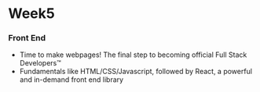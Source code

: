 # Week5

### Front End 

- Time to make webpages! The final step to becoming official Full Stack Developers™
- Fundamentals like HTML/CSS/Javascript, followed by React, a powerful and in-demand front end library 
